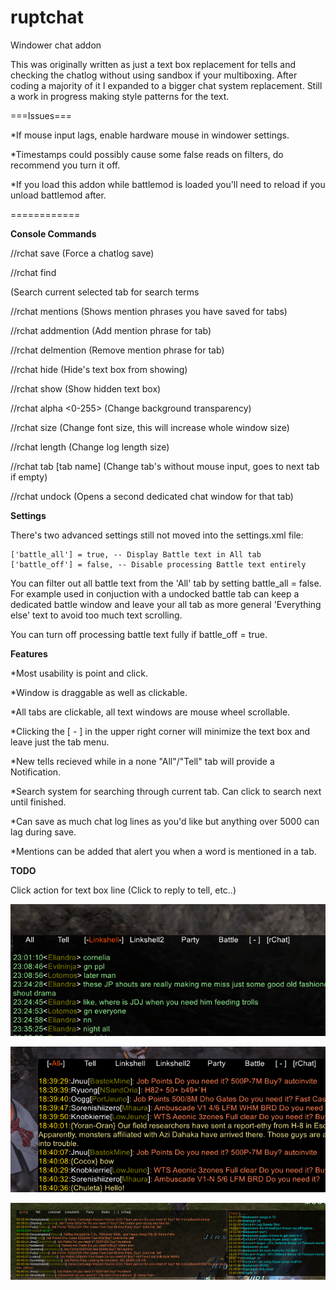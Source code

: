 # ruptchat
Windower chat addon

This was originally written as just a text box replacement for tells and checking the
chatlog without using sandbox if your multiboxing.  After coding a majority of it I expanded
to a bigger chat system replacement.  Still a work in progress making style patterns
for the text.


===Issues===

*If mouse input lags, enable hardware mouse in windower settings.

*Timestamps could possibly cause some false reads on filters, do recommend you turn it off.

*If you load this addon while battlemod is loaded you'll need to reload if you unload battlemod after.

============

**Console Commands** 

//rchat save (Force a chatlog save)

//rchat find <search terms> (Search current selected tab for search terms

//rchat mentions (Shows mention phrases you have saved for tabs)

//rchat addmention <tab> <phrase> (Add mention phrase for tab)

//rchat delmention <tab> <phrase> (Remove mention phrase for tab)

//rchat hide (Hide's text box from showing)

//rchat show (Show hidden text box)

//rchat alpha <0-255> (Change background transparency)

//rchat size <font size> (Change font size, this will increase whole window size)

//rchat length <Log Length> (Change log length size)

//rchat tab [tab name] (Change tab's without mouse input, goes to next tab if empty)

//rchat undock <tab name> (Opens a second dedicated chat window for that tab)
  
**Settings**

There's two advanced settings still not moved into the settings.xml file:

	['battle_all'] = true, -- Display Battle text in All tab
	['battle_off'] = false, -- Disable processing Battle text entirely

You can filter out all battle text from the 'All' tab by setting battle_all = false.
For example used in conjuction with a undocked battle tab can keep a dedicated battle window
and leave your all tab as more general 'Everything else' text to avoid too much text scrolling.

You can turn off processing battle text fully if battle_off = true.

**Features**

*Most usability is point and click.

*Window is draggable as well as clickable.  

*All tabs are clickable, all text windows are mouse wheel scrollable.

*Clicking the [ - ] in the upper right corner will minimize the text box and 
leave just the tab menu. 

*New tells recieved while in a none "All"/"Tell" tab will provide a Notification.

*Search system for searching through current tab.  Can click to search next until finished.

*Can save as much chat log lines as you'd like but anything over 5000 can lag during save.

*Mentions can be added that alert you when a word is mentioned in a tab.

**TODO**

Click action for text box line (Click to reply to tell, etc..)

![Image of Rchat](https://github.com/erupt321/ruptchat/blob/master/images/rchat6.gif)


![Image of Rchat](https://github.com/erupt321/ruptchat/blob/master/images/rchat8.gif)


![Image of Rchat](https://github.com/erupt321/ruptchat/blob/master/images/rchat9.gif)

